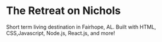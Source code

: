 # The Retreat on Nichols
 Short term living destination in Fairhope, AL. Built with HTML, CSS,Javascript, Node.js, React.js, and more!
